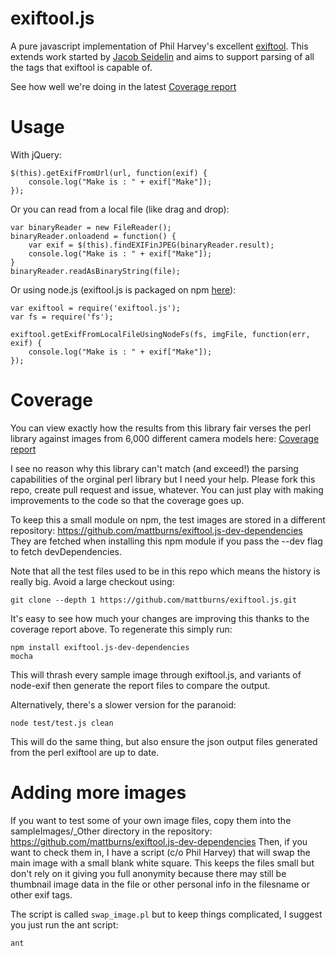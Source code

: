 exiftool.js
===========

A pure javascript implementation of Phil Harvey's excellent [exiftool](http://www.sno.phy.queensu.ca/~phil/exiftool/). This extends work started by [Jacob Seidelin](http://www.nihilogic.dk/labs/exifjquery/) and aims to support parsing of all the tags that exiftool is capable of.

See how well we're doing in the latest [Coverage report](http://mattburns.github.io/exiftool.js/test/generated/reports/)


Usage
=====

With jQuery:

```
$(this).getExifFromUrl(url, function(exif) {
    console.log("Make is : " + exif["Make"]);
});

```

Or you can read from a local file (like drag and drop):

```
var binaryReader = new FileReader();
binaryReader.onloadend = function() {
    var exif = $(this).findEXIFinJPEG(binaryReader.result);
    console.log("Make is : " + exif["Make"]);
}
binaryReader.readAsBinaryString(file);

```

Or using node.js (exiftool.js is packaged on npm [here](https://www.npmjs.org/package/exiftool.js)):

```
var exiftool = require('exiftool.js');
var fs = require('fs');

exiftool.getExifFromLocalFileUsingNodeFs(fs, imgFile, function(err, exif) {
    console.log("Make is : " + exif["Make"]);
});
```


Coverage
========

You can view exactly how the results from this library fair verses the perl library against images from 6,000 different camera models here:
[Coverage report](http://mattburns.github.io/exiftool.js/test/generated/reports/)

I see no reason why this library can't match (and exceed!) the parsing capabilities of the orginal perl library but I need your help. Please fork this repo, create pull request and issue, whatever. You can just play with making improvements to the code so that the coverage goes up. 

To keep this a small module on npm, the test images are stored in a different repository: https://github.com/mattburns/exiftool.js-dev-dependencies They are fetched when installing this npm module if you pass the --dev flag to fetch devDependencies.

Note that all the test files used to be in this repo which means the history is really big. Avoid a large checkout using:

```
git clone --depth 1 https://github.com/mattburns/exiftool.js.git
```

It's easy to see how much your changes are improving this thanks to the coverage report above. To regenerate this simply run:

```
npm install exiftool.js-dev-dependencies
mocha
```

This will thrash every sample image through exiftool.js, and variants of node-exif then generate the report files to compare the output.


Alternatively, there's a slower version for the paranoid:

```
node test/test.js clean
```

This will do the same thing, but also ensure the json output files generated from the perl exiftool are up to date.



Adding more images
==================

If you want to test some of your own image files, copy them into the sampleImages/_Other directory in the repository: https://github.com/mattburns/exiftool.js-dev-dependencies Then, if you want to check them in, I have a script (c/o Phil Harvey) that will swap the main image with a small blank white square. This keeps the files small but don't rely on it giving you full anonymity because there may still be thumbnail image data in the file or other personal info in the filesname or other exif tags.

The script is called `swap_image.pl` but to keep things complicated, I suggest you just run the ant script:

```
ant
```

